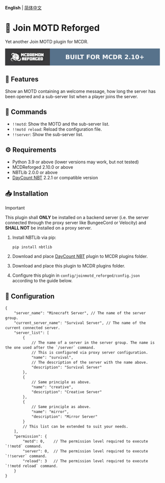 **English** | [简体中文](./README-zh.md)

# 📝 Join MOTD Reforged

Yet another Join MOTD plugin for MCDR.

![Built for MCDR 2.10+](./-BUILT%20FOR%20MCDR%202.10+-57728b.svg)

## 📜 Features

Show an MOTD containing an welcome message, how long the server has been opened and a sub-server list when a player joins the server.

## 📖 Commands

- `!!motd`: Show the MOTD and the sub-server list.
- `!!motd reload`: Reload the configuration file.
- `!!server`: Show the sub-server list.

## ⚙️ Requirements

- Python 3.9 or above (lower versions may work, but not tested)
- MCDReforged 2.10.0 or above
- NBTLib 2.0.0 or above
- [DayCount NBT](https://github.com/alex3236/daycount-NBT) 2.2.1 or compatible version

## 📥 Installation

> [!IMPORTANT]
> This plugin shall **ONLY** be installed on a backend server (i.e. the server connected through the proxy server like BungeeCord or Velocity)
> and **SHALL NOT** be installed on a proxy server.

1. Install NBTLib via pip:

    ```shell
    pip install nbtlib
    ```
   
2. Download and place [DayCount NBT](https://github.com/alex3236/daycount-NBT) plugin to MCDR plugins folder.
3. Download and place this plugin to MCDR plugins folder.
4. Configure this plugin in `config/joinmotd_reforged/config.json` according to the guide below.

## 📖 Configuration

```json5
{
    "server_name": "Minecraft Server", // The name of the server group.
    "current_server_name": "Survival Server", // The name of the current connected server.
    "server_list": [
        {
            // The name of a server in the server group. The name is the one used after the `/server` command.
            // This is configured via proxy server configuration.
            "name": "survival",
            // The description of the server with the name above.
            "description": "Survival Server"
        },
        {
            // Same principle as above.
            "name": "creative",
            "description": "Creative Server"
        },
        {
            // Same principle as above.
            "name": "mirror",
            "description": "Mirror Server"
        }
        // This list can be extended to suit your needs.
    ],
    "permission": {
        "motd": 0,    // The permission level required to execute `!!motd` command.
        "server": 0,  // The permission level required to execute `!!server` command.
        "reload": 3   // The permission level required to execute `!!motd reload` command.
    }
}
```
